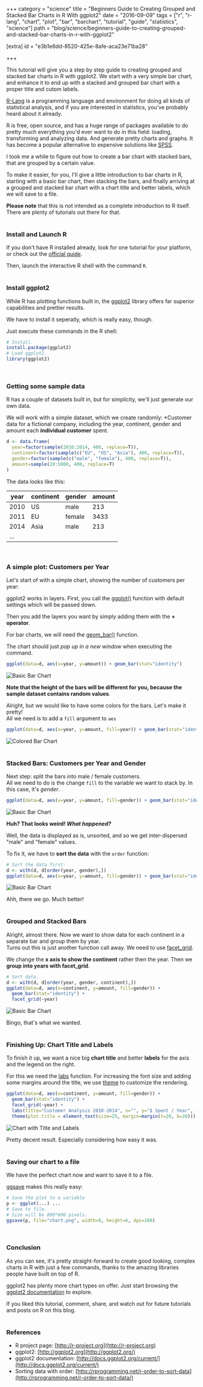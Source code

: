 +++
category = "science"
title = "Beginners Guide to  Creating Grouped and Stacked Bar Charts in R With ggplot2"
date = "2016-09-09"
tags = ["r", "r-lang", "chart", "plot", "bar", "barchart", "tutorial", "guide", "statistics", "science"]
path = "blog/science/beginners-guide-to-creating-grouped-and-stacked-bar-charts-in-r-with-ggplot2"

[extra]
id = "e3b1e6dd-8520-425e-8afe-aca23e71ba28"

+++

<summary>
  This tutorial will give you a step by step guide to creating grouped and stacked
  bar charts in R with ggplot2.  
  We start with a very simple bar chart, and enhance it to end up with a stacked 
  and grouped bar chart with a proper title and cutom labels.
</summary>

[R-Lang](https://www.r-project.org/) is a programming language and environment
for doing all kinds of statistical analysis, and if you are interested in 
statistics, you've probably heard about it already.

R is free, open source, and has a huge range of packages available to do pretty 
much everything you'd ever want to do in this field: loading, transforming and 
analyzing data. And generate pretty charts and graphs. It has become a popular
alternative to expensive solutions like [SPSS](http://www.ibm.com/analytics/us/en/technology/spss/).

I took me a while to figure out how to create a bar chart with stacked bars, 
that are grouped by a certain value.

To make it easier, for you, I'll give a little introduction to bar charts in R,
starting with a basic bar chart, then stacking the bars, and finally arriving
at a grouped and stacked bar chart with a chart title and better labels, which 
we will save to a file.


__Please note__ that this is not intended as a complete introduction to R itself.
There are plenty of tutorials out there for that.
<br /><br />

### Install and Launch R 

If you don't have R installed already, look for one tutorial for your platform,
or check out the [official guide](https://cran.r-project.org/doc/manuals/r-release/R-admin.html).

Then, launch the interactive R shell with the command `R`.
<br /><br />

### Install ggplot2

While R has plotting functions built in, the [ggplot2](http://ggplot2.org/)
library offers far superior capabilities and prettier results.

We have to install it seperatly, which is really easy, though.

Just execute these commands in the R shell:

```R
# Install.
install.package(ggplot2)
# Load ggplot2.
library(ggplot2)
```
<br />

### Getting some sample data

R has a couple of datasets built in, but for simplicity, we'll just generate 
our own data.

We will work with a simple dataset, which we create randomly: 
*Customer data for a fictional company, including the year, continent, gender and 
amount each __individual customer__ spent.

```R
d <- data.frame(
  year=factor(sample(2010:2014, 400, replace=T)), 
  continent=factor(sample(c("EU", "US", "Asia"), 400, replace=T)),
  gender=factor(sample(c("male", "female"), 400, replace=T)),
  amount=sample(20:5000, 400, replace=T)
)

```

The data looks like this:

<table class="table">
  <thead>
    <tr>
      <th>year</th>
      <th>continent</th>
      <th>gender</th>
      <th>amount</th>
    </tr>
  </thead>
  <tbody>
    <tr>
      <td>2010</td>
      <td>US</td>
      <td>male</td>
      <td>213</td>
    </tr>
    <tr>
      <td>2011</td>
      <td>EU</td>
      <td>female</td>
      <td>3433</td>
    </tr>
    <tr>
      <td>2014</td>
      <td>Asia</td>
      <td>male</td>
      <td>213</td>
    </tr>
    <tr>
      <td>...</td>
    </tr>
  </tbody>
</table>
<br />

### A simple plot: Customers per Year

Let's start of with a simple chart, showing the number of customers per year:

ggplot2 works in layers. First, you call the [ggplot()](http://docs.ggplot2.org/current/ggplot.html) 
function with default settings which will be passed down.

Then you add the layers you want by simply adding them with the __+ operator__.

For bar charts, we will need the [geom_bar()](http://docs.ggplot2.org/current/geom_bar.html) function.

The chart should just *pop up in a new window* when executing the command.

```R
ggplot(data=d, aes(x=year, y=amount)) + geom_bar(stat="identity")
```
![Basic Bar Chart](./bars_plain.png)


__Note that the height of the bars will be different for you, because the sample
dataset contains random values__.

Alright, but we would like to have some colors for the bars. Let's make it pretty!  
All we need is to add a `fill` argument to `aes`


```R
ggplot(data=d, aes(x=year, y=amount, fill=year)) + geom_bar(stat="identity")
```
![Colored Bar Chart](./bars_coloured.png)
<br /><br />


### Stacked Bars: Customers per Year and Gender

Next step: split the bars into male / female customers.  
All we need to do is the change `fill` to the variable we want to stack by. 
In this case, it's *gender*.

```R
ggplot(data=d, aes(x=year, y=amount, fill=gender)) + geom_bar(stat="identity")
```
![Basic Bar Chart](./bars_stacked_unsorted.png)

__Huh? That looks weird! *What happened?*__

Well, the data is displayed as is, unsorted, and so we get inter-dispersed "male" 
and "female" values.

To fix it, we have to __sort the data__ with the `order` function:


```R
# Sort the data first:
d <- with(d, d[order(year, gender),])
ggplot(data=d, aes(x=year, y=amount, fill=gender)) + geom_bar(stat="identity")
```
![Basic Bar Chart](./bars_stacked_sorted.png)


Ahh, there we go. Much better!
<br /><br />

### Grouped and Stacked Bars

Alright, almost there. Now we want to show data for each continent in a separate 
bar and group them by year.  
Turns out this is just another function call away. We need to use
[facet_grid](http://docs.ggplot2.org/0.9.3.1/facet_grid.html).

We change the __x axis to show the continent__ rather then the year.
Then we __group into years with facet_grid__.

```R
# Sort data.
d <- with(d, d[order(year, gender, continent),])
ggplot(data=d, aes(x=continent, y=amount, fill=gender)) + 
  geom_bar(stat="identity") + 
  facet_grid(~year)
```
![Basic Bar Chart](./bars_grouped_stacked.png)

Bingo, that's what we wanted.
<br /><br />

### Finishing Up: Chart Title and Labels

To finish it up, we want a nice big __chart title__ and better __labels__ for the axis 
and the legend on the right.

For this we need the [labs](http://docs.ggplot2.org/0.9.3.1/facet_grid.html)
function. For increasing the font size and adding some margins around the title, 
we use  [theme](http://docs.ggplot2.org/0.9.3.1/theme.html) to customize the rendering.

```R
ggplot(data=d, aes(x=continent, y=amount, fill=gender)) + 
  geom_bar(stat="identity") +
  facet_grid(~year) + 
  labs(title="Customer Analysis 2010-2014", x="", y="$ Spent / Year", fill="Gender") + 
  theme(plot.title = element_text(size=25, margin=margin(t=20, b=20)))
```
![Chart with Title and Labels](./bars_prettified.png)

Pretty decent result. Especially considering how easy it was.
<br /><br />

### Saving our chart to a file

We have the perfect chart now and want to save it to a file.

[ggsave](http://docs.ggplot2.org/0.9.3.1/ggsave.html) makes this really easy:

```R
# Save the plot to a variable
p <- ggplot(...) ...
# Save to file.
# Size will be 800*600 pixels.
ggsave(p, file="chart.png", width=8, height=6, dpi=100)
```
<br />

### Conclusion

As you can see, it's pretty straight-forward to create good looking, complex
charts in R with just a few commands, thanks to the amazing libraries people
have built on top of R.

ggplot2 has plenty more chart types on offer. Just start browsing the 
[ggplot2 documentation](http://docs.ggplot2.org/current/) to explore.

If you liked this tutorial, comment, share, and watch out for future 
tutorials and posts on R on this blog.
<br /><br />

### References

* R project page: [http://r-project.org](http://r-project.org)
* ggplot2: [http://ggplot2.org](http://ggplot2.org/)
* ggplot2 documentation: [http://docs.ggplot2.org/current/](http://docs.ggplot2.org/current/)
* Sorting data with order: [http://rprogramming.net/r-order-to-sort-data](http://rprogramming.net/r-order-to-sort-data/)
